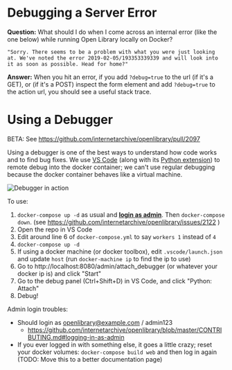# Debugging a Server Error

**Question:** What should I do when I come across an internal error (like the one below) while running Open Library locally on Docker? 
```
"Sorry. There seems to be a problem with what you were just looking at. We've noted the error 2019-02-05/193353339339 and will look into it as soon as possible. Head for home?"
```
**Answer:** When you hit an error, if you add `?debug=true` to the url (if it's a GET), or (if it's a POST) inspect the form element and add `?debug=true` to the action url, you should see a useful stack trace.

# Using a Debugger
BETA: See https://github.com/internetarchive/openlibrary/pull/2097

Using a debugger is one of the best ways to understand how code works and to find bug fixes. We use [VS Code](https://code.visualstudio.com/) (along with its [Python extension](https://marketplace.visualstudio.com/items?itemName=ms-python.python)) to remote debug into the docker container; we can't use regular debugging because the docker container behaves like a virtual machine.

![Debugger in action](https://user-images.githubusercontent.com/6251786/56706388-bd889e00-66e2-11e9-9d9b-449f0458305a.gif)

To use:
1. `docker-compose up -d` as usual and [**login as admin**](https://github.com/internetarchive/openlibrary/wiki/Getting-Started#logging-in). Then `docker-compose down`. (see https://github.com/internetarchive/openlibrary/issues/2122 )
2. Open the repo in VS Code
3. Edit around line 6 of `docker-compose.yml` to say `workers 1` instead of `4`
4. `docker-compose up -d`
5. If using a docker machine (or docker toolbox), edit `.vscode/launch.json` and update `host` (run `docker-machine ip` to find the ip to use)
6. Go to http://localhost:8080/admin/attach_debugger (or whatever your docker ip is) and click "Start"
7. Go to the debug panel (Ctrl+Shift+D) in VS Code, and click "Python: Attach"
8. Debug!



Admin login troubles:

- Should login as openlibrary@example.com / admin123
    - https://github.com/internetarchive/openlibrary/blob/master/CONTRIBUTING.md#logging-in-as-admin
- If you ever logged in with something else, it goes a little crazy; reset your docker volumes: `docker-compose build web` and then log in again
(TODO: Move this to a better documentation page)